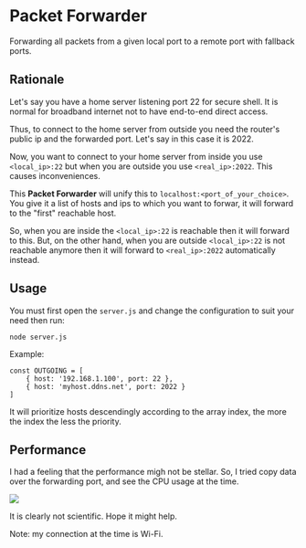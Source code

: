 # Packet Forwarder

Forwarding all packets from a given local port to a remote port with fallback ports.

## Rationale

Let's say you have a home server listening port 22 for secure shell. It is normal for broadband internet not to have end-to-end direct access.

Thus, to connect to the home server from outside you need the router's public ip and the forwarded port. Let's say in this case it is 2022.

Now, you want to connect to your home server from inside you use `<local_ip>:22` but when you are outside you use `<real_ip>:2022`. This causes inconveniences.

This **Packet Forwarder** will unify this to `localhost:<port_of_your_choice>`. You give it a list of hosts and ips to which you want to forwar, it will forward to the "first" reachable host.

So, when you are inside the `<local_ip>:22` is reachable then it will forward to this. But, on the other hand, when you are outside `<local_ip>:22` is not reachable anymore then it will forward to `<real_ip>:2022` automatically instead.


## Usage

You must first open the `server.js` and change the configuration to suit your need then run:

```
node server.js
```

Example:

```
const OUTGOING = [
    { host: '192.168.1.100', port: 22 },
    { host: 'myhost.ddns.net', port: 2022 }
]
```

It will prioritize hosts descendingly according to the array index, the more the index the less the priority.

## Performance

I had a feeling that the performance migh not be stellar. So, I tried copy data over the forwarding port, and see the CPU usage at the time.

![](https://pictr.com/images/2017/09/19/d33d0b880d32845ca9e5c0d2c07a3d40.png)

It is clearly not scientific. Hope it might help.

Note: my connection at the time is Wi-Fi.

